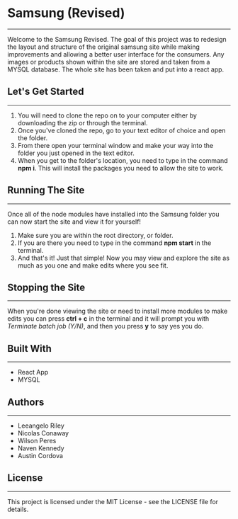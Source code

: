 # Samsung (Revised)

---

Welcome to the Samsung Revised. The goal of this project was to redesign the layout and structure of the original samsung site while making improvements and allowing a better user interface for the consumers. Any images or products shown within the site are stored and taken from a MYSQL database. The whole site has been taken and put into a react app.

## Let's Get Started

---

1. You will need to clone the repo on to your computer either by downloading the zip or through the terminal.
2. Once you've cloned the repo, go to your text editor of choice and open the folder.
3. From there open your terminal window and make your way into the folder you just opened in the text editor.
4. When you get to the folder's location, you need to type in the command **npm i**. This will install the packages you need to allow the site to work.

## Running The Site

---

Once all of the node modules have installed into the Samsung folder you can now start the site and view it for yourself!
1. Make sure you are within the root directory, or folder.
2. If you are there you need to type in the command **npm start** in the terminal.
3. And that's it! Just that simple! Now you may view and explore the site as much as you one and make edits where you see fit.

## Stopping the Site

---

When you're done viewing the site or need to install more modules to make edits you can press **ctrl + c** in the terminal and it will prompt you with *Terminate batch job (Y/N)*, and then you press **y** to say yes you do.

## Built With

---

- React App
- MYSQL

## Authors

---

- Leeangelo Riley
- Nicolas Conaway
- Wilson Peres
- Naven Kennedy
- Austin Cordova

## License

---

This project is licensed under the MIT License - see the LICENSE file for details.